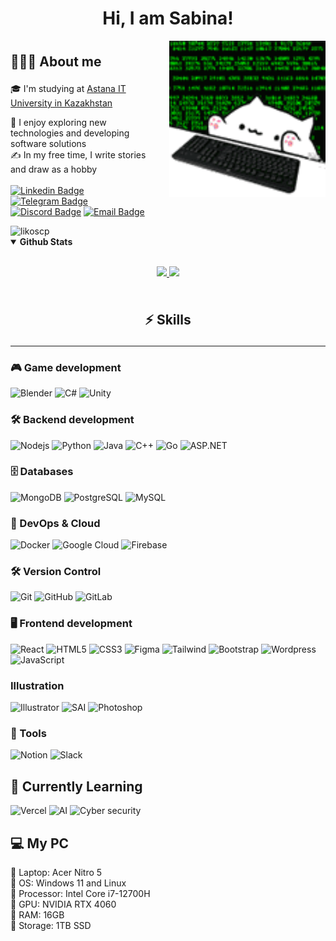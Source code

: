 
<div align="center">
<h1>Hi, I am Sabina!</h1>

</div>

<div style="overflow: hidden;">
  <img src="./src/bongo-cyber.gif" width="250" style="float: right; margin-left: 15px;" />
  <p style="font-size: 1.5em; font-weight: bold;">👨🏻‍💻 About me</p>
  🎓 I'm studying at <a href="https://astanait.edu.kz/en/main-page/">Astana IT University in Kazakhstan</a> <br>

  🌱 I enjoy exploring new technologies and developing software solutions<br>
  ✍️ In my free time, I write stories and draw as a hobby <br><br>
    [![Linkedin Badge](https://img.shields.io/badge/-LinkedIn_sabina-00599C?style=for-the-badge&logo=LinkedIn&logoColor=white&link=https://www.linkedin.com/in/sabina-abdikhalikova/)](https://www.linkedin.com/in/sabina-abdikhalikova/)  [![Telegram Badge](https://img.shields.io/badge/-@binaforjob-blue?style=for-the-badge&logo=telegram&logoColor=white&link=https://t.me/binaforjob/)](https://t.me/binaforjob)  [![Discord Badge](https://img.shields.io/badge/-@binaforjob-5662f6?style=for-the-badge&logo=Discord&logoColor=white&link=https://discord.com/users/bina_forjob)](https://discord.com/users/bina_forjob)  [![Email Badge](https://img.shields.io/badge/-email-red?style=for-the-badge&&link=abdikhalikova_sabina@protonmail.com)](mailto:abdikhalikova_sabina@protonmail.com)  
    
 <img src="https://komarev.com/ghpvc/?username=likoscp&label=Profile%20views&color=0e75b6&style=flat" alt="likoscp" /> 
</div>

<details open>
  <summary><b> Github Stats</b></summary>
<p align="center">
<br>
<a href="https://github.com/likoscp">
  <img height="180em" src="https://github-readme-stats-eight-theta.vercel.app/api?username=likoscp&show_icons=true&theme=algolia&include_all_commits=true&count_private=true"/>
  <img height="180em" src="https://github-readme-stats-eight-theta.vercel.app/api/top-langs/?username=likoscp&layout=compact&langs_count=8&theme=algolia"/>
</a>
</p>
</details>
<br>
 <p align="center" style="font-size: 1.5em; font-weight: bold;">⚡ Skills </p>
 <hr></hr>

### 🎮 Game development
![Blender](https://img.shields.io/badge/-Blender-black?style=flat-square&logo=blender)
![C#](https://img.shields.io/badge/-CSharp-black?style=flat-square&logo=sharp)
![Unity](https://img.shields.io/badge/-Unity-black?style=flat-square&logo=unity)

### 🛠️ Backend development
![Nodejs](https://img.shields.io/badge/-Nodejs-black?style=flat-square&logo=Node.js)
![Python](https://img.shields.io/badge/-Python-black?style=flat-square&logo=Python)
![Java](https://img.shields.io/badge/-java-E34A86?style=flat-square&logo=java)
![C++](https://img.shields.io/badge/-C++-00599C?style=flat-square&logo=c)
![Go](https://img.shields.io/badge/-Go-00599C?style=flat-square&logo=Go&logoColor=white)
![ASP.NET](https://img.shields.io/badge/-ASP.NET-black?style=flat-square&logo=.net)

### 🗄️ Databases
![MongoDB](https://img.shields.io/badge/-MongoDB-black?style=flat-square&logo=mongodb)
![PostgreSQL](https://img.shields.io/badge/-PostgreSQL-blue?style=flat-square&logo=postgresql&logoColor=white)
![MySQL](https://img.shields.io/badge/-MySQL-black?style=flat-square&logo=mysql)
### 🚀 DevOps & Cloud
![Docker](https://img.shields.io/badge/-Docker-black?style=flat-square&logo=docker)
![Google Cloud](https://img.shields.io/badge/Google%20Cloud-black?style=flat-square&logo=google-cloud)
![Firebase](https://img.shields.io/badge/-Firebase-black?style=flat-square&logo=firebase)

### 🛠️  Version Control
![Git](https://img.shields.io/badge/-Git-black?style=flat-square&logo=git)
![GitHub](https://img.shields.io/badge/-GitHub-181717?style=flat-square&logo=github)
![GitLab](https://img.shields.io/badge/-GitLab-black?style=flat-square&logo=gitlab)
### 🖥️ Frontend development
![React](https://img.shields.io/badge/-React-black?style=flat-square&logo=react)
![HTML5](https://img.shields.io/badge/-HTML5-E34F26?style=flat-square&logo=html5&logoColor=white)
![CSS3](https://img.shields.io/badge/-CSS3-1572B6?style=flat-square&logo=css3)
![Figma](https://img.shields.io/badge/-Figma-black?style=flat-square&logo=Figma)
![Tailwind](https://img.shields.io/badge/-Tailwind-1572B6?style=flat-square&logo=tailwind)
![Bootstrap](https://img.shields.io/badge/-Bootstrap-563D7C?style=flat-square&logo=bootstrap&logoColor=white)
![Wordpress](https://img.shields.io/badge/-Wordpress-black?style=flat-square&logo=Wordpress)
![JavaScript](https://img.shields.io/badge/-JavaScript-black?style=flat-square&logo=javascript)
### Illustration
![Illustrator](https://img.shields.io/badge/-Illustrator-black?style=flat&logo=adobe-illustrator)
![SAI](https://img.shields.io/badge/-SAI-black?style=flat&logo=SAI)
![Photoshop](https://img.shields.io/badge/-Photoshop-black?style=flat&logo=adobe-photoshop)
### 🔧 Tools 
![Notion](https://img.shields.io/badge/-Notion-black?style=flat-square&logo=Notion)
![Slack](https://img.shields.io/badge/-Slack-black?style=flat-square&logo=Slack)

## 🌱 Currently Learning 
![Vercel](https://img.shields.io/badge/-Vercel-black?style=flat-square&logo=Vercel)
![AI](https://img.shields.io/badge/-Artificial_Intelligence-black?style=flat-square&logo=AI)
![Cyber security](https://img.shields.io/badge/-Cyber_security-black?style=flat-square&logo=Cybersecurity)

## 💻 My PC
🔹 Laptop: Acer Nitro 5 <br>
🔹 OS: Windows 11 and Linux<br>
🔹 Processor: Intel Core i7-12700H<br>
🔹 GPU: NVIDIA RTX 4060<br>
🔹 RAM: 16GB<br>
🔹 Storage: 1TB SSD<br>

